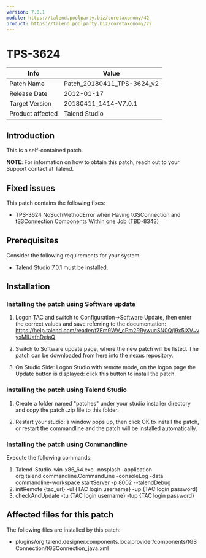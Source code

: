 ```yaml
---
version: 7.0.1
module: https://talend.poolparty.biz/coretaxonomy/42
product: https://talend.poolparty.biz/coretaxonomy/22
---
```


# TPS-3624

| Info             | Value |
| ---------------- | ---------------- |
| Patch Name       | Patch\_20180411\_TPS-3624\_v2 |
| Release Date     | 2012-01-17 |
| Target Version   | 20180411\_1414-V7.0.1 |
| Product affected | Talend Studio |

## Introduction

This is a self-contained patch.

**NOTE**: For information on how to obtain this patch, reach out to your Support contact at Talend.

## Fixed issues

This patch contains the following fixes:

- TPS-3624 NoSuchMethodError when Having tGSConnection and tS3Connection Components Within one Job (TBD-8343)

## Prerequisites

Consider the following requirements for your system:

- Talend Studio 7.0.1 must be installed.

## Installation

### Installing the patch using Software update

1) Logon TAC and switch to Configuration->Software Update, then enter the correct values and save referring to the documentation: https://help.talend.com/reader/f7Em9WV_cPm2RRywucSN0Q/j9x5iXV~vyxMlUafnDejaQ

2) Switch to Software update page, where the new patch will be listed. The patch can be downloaded from here into the nexus repository.

3) On Studio Side: Logon Studio with remote mode, on the logon page the Update button is displayed: click this button to install the patch.

### Installing the patch using Talend Studio

1) Create a folder named "patches" under your studio installer directory and copy the patch .zip file to this folder.

2) Restart your studio: a window pops up, then click OK to install the patch, or restart the commandline and the patch will be installed automatically.

### Installing the patch using Commandline

Execute the following commands:

1. Talend-Studio-win-x86_64.exe -nosplash -application org.talend.commandline.CommandLine -consoleLog -data commandline-workspace startServer -p 8002 --talendDebug
2. initRemote {tac_url} -ul {TAC login username} -up {TAC login password}
3. checkAndUpdate -tu {TAC login username} -tup {TAC login password}

## Affected files for this patch

The following files are installed by this patch:

- plugins/org.talend.designer.components.localprovider/components/tGSConnection/tGSConnection_java.xml
